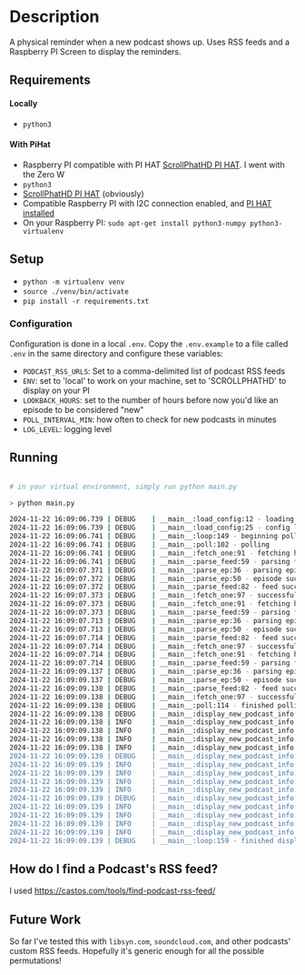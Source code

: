 # Description

A physical reminder when a new podcast shows up.  Uses RSS feeds and a Raspberry PI Screen to display the reminders.

## Requirements

#### Locally
- `python3`

#### With PiHat
- Raspberry PI compatible with PI HAT [ScrollPhatHD PI HAT](https://shop.pimoroni.com/en-us/products/scroll-phat-hd).  I went with the Zero W
- `python3`
- [ScrollPhatHD PI HAT](https://shop.pimoroni.com/en-us/products/scroll-phat-hd) (obviously)
- Compatible Raspberry PI with I2C connection enabled, and [PI HAT installed](https://learn.pimoroni.com/article/getting-started-with-scroll-phat-hd)
- On your Raspberry PI: `sudo apt-get install python3-numpy python3-virtualenv`


## Setup

- `python -m virtualenv venv`
- `source ./venv/bin/activate`
- `pip install -r requirements.txt`

### Configuration

Configuration is done in a local `.env`.  Copy the `.env.example` to a file called `.env` in the same directory and configure these variables:

- `PODCAST_RSS_URLS`: Set to a comma-delimited list of podcast RSS feeds
- `ENV`: set to 'local' to work on your machine, set to 'SCROLLPHATHD' to display on your PI
- `LOOKBACK_HOURS`: set to the number of hours before now you'd like an episode to be considered "new"
- `POLL_INTERVAL_MIN`: how often to check for new podcasts in minutes
- `LOG_LEVEL`: logging level

## Running

```sh

# in your virtual environment, simply run python main.py

> python main.py

2024-11-22 16:09:06.739 | DEBUG    | __main__:load_config:12 - loading config
2024-11-22 16:09:06.739 | DEBUG    | __main__:load_config:25 - config loaded successfully
2024-11-22 16:09:06.741 | DEBUG    | __main__:loop:149 - beginning polling loop
2024-11-22 16:09:06.741 | DEBUG    | __main__:poll:102 - polling
2024-11-22 16:09:06.741 | DEBUG    | __main__:fetch_one:91 - fetching https://citationsneeded.libsyn.com/rss
2024-11-22 16:09:06.741 | DEBUG    | __main__:parse_feed:59 - parsing feed https://citationsneeded.libsyn.com/rss
2024-11-22 16:09:07.371 | DEBUG    | __main__:parse_ep:36 - parsing episode
2024-11-22 16:09:07.372 | DEBUG    | __main__:parse_ep:50 - episode successfully parsed: (Episode 212: Gaza and the Political Utility of Selective Empathy)
2024-11-22 16:09:07.372 | DEBUG    | __main__:parse_feed:82 - feed successfully parsed https://citationsneeded.libsyn.com/rss
2024-11-22 16:09:07.373 | DEBUG    | __main__:fetch_one:97 - successfully fetched https://citationsneeded.libsyn.com/rss
2024-11-22 16:09:07.373 | DEBUG    | __main__:fetch_one:91 - fetching https://podcast.darknetdiaries.com/
2024-11-22 16:09:07.373 | DEBUG    | __main__:parse_feed:59 - parsing feed https://podcast.darknetdiaries.com/
2024-11-22 16:09:07.713 | DEBUG    | __main__:parse_ep:36 - parsing episode
2024-11-22 16:09:07.713 | DEBUG    | __main__:parse_ep:50 - episode successfully parsed: (151: Chris Rock)
2024-11-22 16:09:07.714 | DEBUG    | __main__:parse_feed:82 - feed successfully parsed https://podcast.darknetdiaries.com/
2024-11-22 16:09:07.714 | DEBUG    | __main__:fetch_one:97 - successfully fetched https://podcast.darknetdiaries.com/
2024-11-22 16:09:07.714 | DEBUG    | __main__:fetch_one:91 - fetching https://feeds.soundcloud.com/users/soundcloud:users:211911700/sounds.rss
2024-11-22 16:09:07.714 | DEBUG    | __main__:parse_feed:59 - parsing feed https://feeds.soundcloud.com/users/soundcloud:users:211911700/sounds.rss
2024-11-22 16:09:09.137 | DEBUG    | __main__:parse_ep:36 - parsing episode
2024-11-22 16:09:09.137 | DEBUG    | __main__:parse_ep:50 - episode successfully parsed: (886 - Cabinet Curiosity feat. Alex Nichols (11/18/24))
2024-11-22 16:09:09.138 | DEBUG    | __main__:parse_feed:82 - feed successfully parsed https://feeds.soundcloud.com/users/soundcloud:users:211911700/sounds.rss
2024-11-22 16:09:09.138 | DEBUG    | __main__:fetch_one:97 - successfully fetched https://feeds.soundcloud.com/users/soundcloud:users:211911700/sounds.rss
2024-11-22 16:09:09.138 | DEBUG    | __main__:poll:114 - finished polling
2024-11-22 16:09:09.138 | DEBUG    | __main__:display_new_podcast_info:119 - displaying new podcast info
2024-11-22 16:09:09.138 | INFO     | __main__:display_new_podcast_info:126 - New episode of Citations Needed found
2024-11-22 16:09:09.138 | INFO     | __main__:display_new_podcast_info:127 - Episode published Wed, 20 Nov 2024
2024-11-22 16:09:09.138 | INFO     | __main__:display_new_podcast_info:128 - Episode title: Episode 212: Gaza and the Political Utility of Selective Empathy
2024-11-22 16:09:09.138 | INFO     | __main__:display_new_podcast_info:129 - Episode description: "Salvadoran Ties Bloodshed To a 'Culture of Violence'", reported The New York Times in 1981. "The violence in Lebanon is casual, random, and probably addicting," stated the Honolulu Star-Advertiser in 1985. "Muslim life is cheap, most...
2024-11-22 16:09:09.139 | DEBUG    | __main__:display_new_podcast_info:119 - displaying new podcast info
2024-11-22 16:09:09.139 | INFO     | __main__:display_new_podcast_info:126 - New episode of Darknet Diaries found
2024-11-22 16:09:09.139 | INFO     | __main__:display_new_podcast_info:127 - Episode published Tue, 05 Nov 2024
2024-11-22 16:09:09.139 | INFO     | __main__:display_new_podcast_info:128 - Episode title: 151: Chris Rock
2024-11-22 16:09:09.139 | INFO     | __main__:display_new_podcast_info:129 - Episode description: Chris Rock
2024-11-22 16:09:09.139 | DEBUG    | __main__:display_new_podcast_info:119 - displaying new podcast info
2024-11-22 16:09:09.139 | INFO     | __main__:display_new_podcast_info:126 - New episode of Chapo Trap House found
2024-11-22 16:09:09.139 | INFO     | __main__:display_new_podcast_info:127 - Episode published Tue, 19 Nov 2024
2024-11-22 16:09:09.139 | INFO     | __main__:display_new_podcast_info:128 - Episode title: 886 - Cabinet Curiosity feat. Alex Nichols (11/18/24)
2024-11-22 16:09:09.139 | INFO     | __main__:display_new_podcast_info:129 - Episode description: We review the various freaks, toadies, goons, and…
2024-11-22 16:09:09.139 | DEBUG    | __main__:loop:159 - finished displaying, sleeping for 1 minutes...
```

## How do I find a Podcast's RSS feed?

I used https://castos.com/tools/find-podcast-rss-feed/

## Future Work

So far I've tested this with `libsyn.com`, `soundcloud.com`, and other podcasts' custom RSS feeds.  Hopefully it's generic enough for all the possible permutations!
